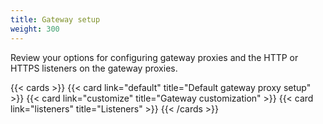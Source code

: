 ```yaml
---
title: Gateway setup
weight: 300
---
```


Review your options for configuring gateway proxies and the HTTP or HTTPS listeners on the gateway proxies.

{{< cards >}}
  {{< card link="default" title="Default gateway proxy setup" >}}
  {{< card link="customize" title="Gateway customization" >}}
  {{< card link="listeners" title="Listeners" >}}
{{< /cards >}}
